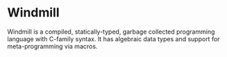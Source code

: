 # Windmill

Windmill is a compiled, statically-typed, garbage collected programming language
with C-family syntax. It has algebraic data types and support for
meta-programming via macros.
